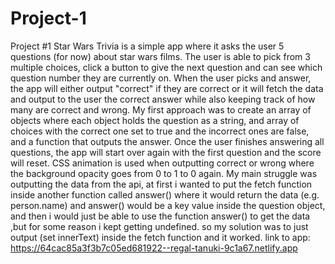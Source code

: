 # Project-1
Project #1
Star Wars Trivia is a simple app where it asks the user 5 questions (for now) about star wars films. The user is able to pick from 3 multiple choices, click a button to give the next question and can see which question number they are currently on. When the user picks and answer, the app will either output "correct" if they are correct or it will fetch the data and output to the user the correct answer while also keeping track of how many are correct and wrong. My first approach was to create an array of objects where each object holds the question as a string, and array of choices with the correct one set to true and the incorrect ones are false, and a function that outputs the answer. Once the user finishes answering all questions, the app will start over again with the first question and the score will reset. CSS animation is used when outputting correct or wrong where the background opacity goes from 0 to 1 to 0 again. My main struggle was outputting the data from the api, at first i wanted to put the fetch function inside another function called answer() where it would return the data (e.g. person.name) and answer() would be a key value inside the question object, and then i would just be able to use the function answer() to get the data ,but for some reason i kept getting undefined. so my solution was to just output (set innerText) inside the fetch function and it worked.
link to app: https://64cac85a3f3b7c05ed681922--regal-tanuki-9c1a67.netlify.app 
